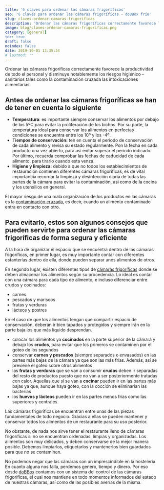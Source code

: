 ```yaml
---
title: '6 claves para ordenar las cámaras frigoríficas'
seo: '6 claves para ordenar las cámaras frigoríficas - doBBox frío'
slug: claves-ordenar-camaras-frigorificas
description: 'Ordenar las cámaras frigoríficas correctamente favorece la productividad de todo el personal y disminuye notablemente los riesgos higiénico – sanitarios tales'
image: blog/claves-ordenar-camaras-frigorificas.png
category: [general]
toc: true
draft: false
noindex: false
date: 2019-10-01 13:35:34
# lastmod: ''
---
```


Ordenar las cámaras frigoríficas correctamente favorece la productividad de todo el personal y disminuye notablemente los riesgos higiénico – sanitarios tales como la contaminación cruzada las intoxicaciones alimentarias.

## Antes de ordenar las cámaras frigoríficas se han de tener en cuenta lo siguiente

- **Temperatura**: es importante siempre conservar los alimentos por debajo de los 5ºC para evitar la proliferación de los bichos. Por su parte, la temperatura ideal para conservar los alimentos en perfectas condiciones se encuentra entre los 10º y los -4º.
- T**iempos de conservación:** ten en cuenta el periodo de conservación de cada alimento y revisa su estado regularmente. Pon la fecha en cada producto una vez abierto, para así evitar superar el periodo indicado. Por último, recuerda comprobar las fechas de caducidad de cada alimento, para tirarlo cuando esta venza.
- **Higiene y limpieza:** debido a que no todos los establecimientos de restauración contienen diferentes cámaras frigoríficas, es de vital importancia recordar la limpieza y desinfección diaria de todas las partes de la cámara para evitar la contaminación, asi como de la cocina y los utensilios en general.

El mayor riesgo de una mala organización de los productos en las cámaras es la [contaminación cruzada](/evita-contaminacion-cruzada-restaurante/), es decir, cuando un alimento contaminado entra en contacto con otro.

## Para evitarlo, estos son algunos consejos que pueden servirte para ordenar las cámaras frigoríficas de forma segura y eficiente

A la hora de organizar el espacio que se encuentra dentro de las cámaras frigoríficas, en primer lugar, es muy importante contar con diferentes estanterías dentro de ella, donde pueden separar unos alimentos de otros.

En segundo lugar, existen diferentes tipos de [cámaras frigoríficas](https://fibraclim.com/blog/tipos-de-camaras-frigorificas/) donde se deben almacenar los alimentos según su procedencia. Lo ideal es contar con una cámara para cada tipo de alimento, e incluso diferenciar entre crudos y cocinados:

- carnes
- pescados y mariscos
- frutas y verduras
- lácteos y postres

En el caso de que los alimentos tengan que compartir espacio de conservación, deberán ir bien tapados y protegidos y siempre irán en la parte baja los que más líquido desprendan.

- colocar los alimentos ya **cocinados** en la parte superior de la cámara y debajo los **crudos**, para evitar que los primeros se contaminen por el goteo de los segundos
- conservar **carnes y pescados** (siempre separados o envasados) en las partes más bajas de la cámara ya que son las más frías. Además, así se previene el goteo sobre otros alimentos
- las **frutas y verduras** que se van a consumir **crudas** deben ir separadas del resto de productos puesto que no van a ser posteriormente tratadas con calor. Aquellas que sí se van a **cocinar** pueden ir en las partes más bajas ya que, aunque haya goteo, con la cocción se eliminarían las bacterias
- los **huevos y lácteos** pueden ir en las partes menos frías como las superiores y centrales.

Las cámaras frigoríficas se encuentran entre unas de las piezas fundamentales de todo negocio. Gracias a ellas se pueden mantener y conservar todos los alimentos de un restaurante para su uso posterior.

No obstante, de nada nos sirve tener el restaurante lleno de cámaras frigoríficas si no se encuentran ordenadas, limpias y organizadas. Los alimentos son muy delicados, y deben conservarse de la mejor manera posible. Debemos limpiarlos, etiquetarlos y mantenerlos bien guardados para que no se contaminen.

No podemos negar que las cámaras son un imprescindible en la hostelería. En cuanto alguna nos falla, perdemos genero, tiempo y dinero. Por eso desde [doBBox](/) contamos con un sistema del control de las cámaras frigoríficas, el cual nos mantiene en todo momentos informados del estado de nuestras cámaras, así como de las posibles averías de la misma.